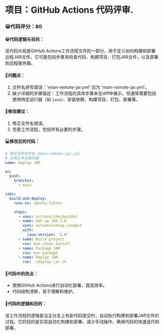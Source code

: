 # 项目：GitHub Actions 代码评审.
### 😀代码评分：80
#### 😀代码逻辑与目的：
该代码片段是GitHub Actions工作流程文件的一部分，用于定义如何构建和部署远程JAR文件。它可能包括步骤来检查代码、构建项目、打包JAR文件，以及部署到远程服务器。

#### 🤔问题点：
1. 文件名拼写错误：'mian-remote-jar.yml' 应为 'main-remote-jar.yml'。
2. 缺少详细的步骤描述：工作流程的具体步骤未在diff中展示，但通常需要包括使用特定运行器（如 `java`）、安装依赖、构建项目、打包、部署等。

#### 🎯修改建议：
1. 修正文件名错误。
2. 完善工作流程，包括所有必要的步骤。

#### 💻修改后的代码：
```yaml
# 修正后的文件名：main-remote-jar.yml
# 示例工作流程内容
name: Deploy JAR

on:
  push:
    branches:
      - main

jobs:
  build-and-deploy:
    runs-on: ubuntu-latest

    steps:
      - uses: actions/checkout@v2
      - name: Set up JDK 1.8
        uses: actions/setup-java@v1
        with:
          java-version: '1.8'
      - name: Build project
        run: mvn clean install
      - name: Package JAR
        run: mvn package
      - name: Deploy JAR
        run: ./deploy-jar.sh
```

#### 🌟代码中的优点：
- 使用GitHub Actions进行自动化部署，提高效率。
- 代码结构清晰，易于理解和维护。

#### 📜代码的逻辑和目的：
该工作流程的逻辑是当主分支上有新代码提交时，自动执行构建和部署JAR文件的过程。它的目的是实现自动化构建和部署，减少手动操作，确保代码的快速迭代和部署。